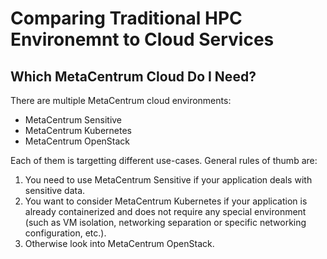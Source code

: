 # Comparing Traditional HPC Environemnt to Cloud Services

## Which MetaCentrum Cloud Do I Need?

There are multiple MetaCentrum cloud environments:

- MetaCentrum Sensitive
- MetaCentrum Kubernetes
- MetaCentrum OpenStack

Each of them is targetting different use-cases. General rules of thumb are:

1. You need to use MetaCentrum Sensitive if your application deals with sensitive data.
1. You want to consider MetaCentrum Kubernetes if your application is already containerized and does not require any special environment (such as VM isolation, networking separation or specific networking configuration, etc.).
1. Otherwise look into MetaCentrum OpenStack.
